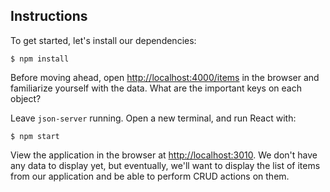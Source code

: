 ## Instructions

To get started, let's install our dependencies:

```console
$ npm install
```
Before moving ahead, open
[http://localhost:4000/items](http://localhost:4000/items) in the browser and
familiarize yourself with the data. What are the important keys on each object?

Leave `json-server` running. Open a new terminal, and run React with:

```console
$ npm start
```

View the application in the browser at
[http://localhost:3010](http://localhost:3010). We don't have any data to
display yet, but eventually, we'll want to display the list of items from  our application and be able to perform CRUD actions on them.
